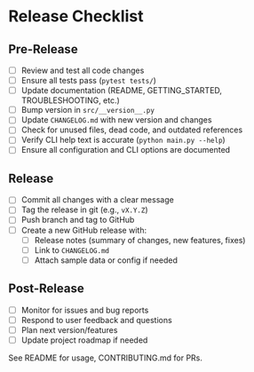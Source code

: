# Release Checklist

## Pre-Release
- [ ] Review and test all code changes
- [ ] Ensure all tests pass (`pytest tests/`)
- [ ] Update documentation (README, GETTING_STARTED, TROUBLESHOOTING, etc.)
- [ ] Bump version in `src/__version__.py`
- [ ] Update `CHANGELOG.md` with new version and changes
- [ ] Check for unused files, dead code, and outdated references
- [ ] Verify CLI help text is accurate (`python main.py --help`)
- [ ] Ensure all configuration and CLI options are documented

## Release
- [ ] Commit all changes with a clear message
- [ ] Tag the release in git (e.g., `vX.Y.Z`)
- [ ] Push branch and tag to GitHub
- [ ] Create a new GitHub release with:
  - [ ] Release notes (summary of changes, new features, fixes)
  - [ ] Link to `CHANGELOG.md`
  - [ ] Attach sample data or config if needed

## Post-Release
- [ ] Monitor for issues and bug reports
- [ ] Respond to user feedback and questions
- [ ] Plan next version/features
- [ ] Update project roadmap if needed

See README for usage, CONTRIBUTING.md for PRs.
